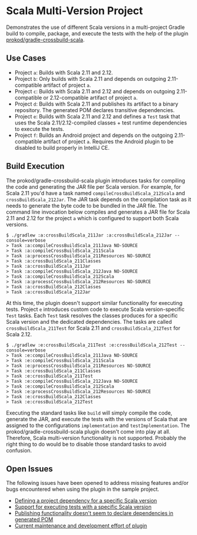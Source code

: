 # Scala Multi-Version Project

Demonstrates the use of different Scala versions in a multi-project Gradle build to compile, package, and execute the tests with the help of the plugin [prokod/gradle-crossbuild-scala](https://github.com/prokod/gradle-crossbuild-scala).

## Use Cases

* Project `a`: Builds with Scala 2.11 and 2.12.
* Project `b`: Only builds with Scala 2.11 and depends on outgoing 2.11-compatible artifact of project `a`.
* Project `c`: Builds with Scala 2.11 and 2.12 and depends on outgoing 2.11-compatible or 2.12-compatible artifact of project `a`.
* Project `d`: Builds with Scala 2.11 and publishes its artifact to a binary repository. The generated POM declares transitive dependencies.
* Project `e`: Builds with Scala 2.11 and 2.12 and defines a `Test` task that uses the Scala 2.11/2.12-compiled classes + test runtime dependencies to execute the tests.
* Project `f`: Builds an Android project and depends on the outgoing 2.11-compatible artifact of project `a`. Requires the Android plugin to be disabled to build properly in IntelliJ CE.

## Build Execution

The prokod/gradle-crossbuild-scala plugin introduces tasks for compiling the code and generating the JAR file per Scala version. For example, for Scala 2.11 you'd have a task named `compileCrossBuildScala_212Scala` and `crossBuildScala_212Jar`. The JAR task depends on the compilation task as it needs to generate the byte code to be bundled in the JAR file. The command line invocation below compiles and generates a JAR file for Scala 2.11 and 2.12 for the project `a` which is configured to support both Scala versions. 

```
$ ./gradlew :a:crossBuildScala_211Jar :a:crossBuildScala_212Jar --console=verbose
> Task :a:compileCrossBuildScala_211Java NO-SOURCE
> Task :a:compileCrossBuildScala_211Scala
> Task :a:processCrossBuildScala_211Resources NO-SOURCE
> Task :a:crossBuildScala_211Classes
> Task :a:crossBuildScala_211Jar
> Task :a:compileCrossBuildScala_212Java NO-SOURCE
> Task :a:compileCrossBuildScala_212Scala
> Task :a:processCrossBuildScala_212Resources NO-SOURCE
> Task :a:crossBuildScala_212Classes
> Task :a:crossBuildScala_212Jar
```

At this time, the plugin doesn't support similar functionality for executing tests. Project `e` introduces custom code to execute Scala version-specific `Test` tasks. Each `Test` task resolves the classes produces for a specific Scala version and the dedicated dependencies. The tasks are called `crossBuildScala_211Test` for Scala 2.11 and `crossBuildScala_212Test` for Scala 2.12.

```
$ ./gradlew :e:crossBuildScala_211Test :e:crossBuildScala_212Test --console=verbose
> Task :e:compileCrossBuildScala_211Java NO-SOURCE
> Task :e:compileCrossBuildScala_211Scala
> Task :e:processCrossBuildScala_211Resources NO-SOURCE
> Task :e:crossBuildScala_211Classes
> Task :e:crossBuildScala_211Test
> Task :e:compileCrossBuildScala_212Java NO-SOURCE
> Task :e:compileCrossBuildScala_212Scala
> Task :e:processCrossBuildScala_212Resources NO-SOURCE
> Task :e:crossBuildScala_212Classes
> Task :e:crossBuildScala_212Test
```

Executing the standard tasks like `build` will simply compile the code, generate the JAR, and execute the tests with the versions of Scala that are assigned to the configurations `implementation` and `testImplementation`. The prokod/gradle-crossbuild-scala plugin doesn't come into play at all. Therefore, Scala multi-version functionality is not supported. Probably the right thing to do would be to disable those standard tasks to avoid confusion.

## Open Issues

The following issues have been opened to address missing features and/or bugs encountered when using the plugin in the sample project.

* [Defining a project dependency for a specific Scala version](https://github.com/prokod/gradle-crossbuild-scala/issues/101)
* [Support for executing tests with a specific Scala version](https://github.com/prokod/gradle-crossbuild-scala/issues/102)
* [Publishing functionality doesn't seem to declare dependencies in generated POM](https://github.com/prokod/gradle-crossbuild-scala/issues/103)
* [Current maintenance and development effort of plugin](https://github.com/prokod/gradle-crossbuild-scala/issues/104)
